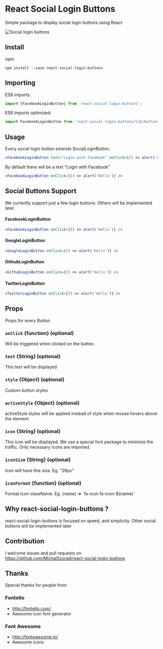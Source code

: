 # React Social Login Buttons
Simple package to display social login buttons using React

![Social login buttons](https://raw.githubusercontent.com/MichalSzorad/react-social-login-buttons/master/examples/simple/screenshot1.jpg )

## Install
npm
```
npm install --save react-social-login-buttons
```

## Importing

ES6 imports:
```js
import {FacebookLoginButton} from 'react-social-login-buttons';
```

ES6 imports optimized:
```js
import FacebookLoginButton from 'react-social-login-buttons/lib/buttons/FacebookLoginButton';
```

## Usage

Every social login button extends SocialLoginButton.

```jsx
<FacebookLoginButton text="Login with Facebook" onClick={() => alert('Hello')} />
```

By default there will be a text "Login with Facebook"
```jsx
<FacebookLoginButton onClick={() => alert('Hello')} />
```

## Social Buttons Support

We currently support just a few login buttons. Others will be implemented later.

#### FacebookLoginButton
```jsx
<FacebookLoginButton onClick={() => alert('Hello')} />
```

#### GoogleLoginButton
```jsx
<GoogleLoginButton onClick={() => alert('Hello')} />
```

#### GithubLoginButton
```jsx
<GithubLoginButton onClick={() => alert('Hello')} />
```

#### TwitterLoginButton
```jsx
<TwitterLoginButton onClick={() => alert('Hello')} />
```

## Props
Props for every Button

### `onClick` {function} (optional)
Will be triggered when clicked on the button.

### `text` {String} (optional)
This text will be displayed

### `style` {Object} (optional)
Custom button styles

### `activeStyle` {Object} (optional)
activeStyle styles will be applied instead of style when mouse hovers above the element

### `icon` {String} (optional)
This icon will be displayed. We use a special font package to minimize the traffic. Only necessary icons are imported.

### `iconSize` {String} (optional)
Icon will have this size. Eg. "26px"

### `iconFormat` {function} (optional)
Format icon className. Eg. (name) => \`fa-icon fa-icon-${name}\`


## Why react-social-login-buttons ?

react-social-login-buttons is focused on speed, and simplicity.
Other social buttons will be implemented later

## Contribution

I welcome issues and pull requests on https://github.com/MichalSzorad/react-social-login-buttons

## Thanks

Special thanks for people from

### Fontello
- http://fontello.com/
- Awesome icon font generator

### Font Awesome
- http://fontawesome.io/
- Awesome icons
